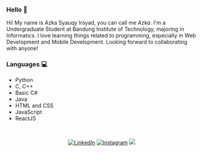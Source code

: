 ### Hello 👋

<!--
**irsyadazka/irsyadazka** is a ✨ _special_ ✨ repository because its `README.md` (this file) appears on your GitHub profile.

Here are some ideas to get you started:

- 🔭 I’m currently working on ...
- 🌱 I’m currently learning ...
- 👯 I’m looking to collaborate on ...
- 🤔 I’m looking for help with ...
- 💬 Ask me about ...
- 📫 How to reach me: ...
- 😄 Pronouns: ...
- ⚡ Fun fact: ...
-->

Hi! My name is Azka Syauqy Irsyad, you can call me <i>Azka</i>. I'm a Undergraduate Student at Bandung Institute of Technology, majoring in Informatics. I love learning things related to programming, especially in Web Development and Mobile Development. Looking forward to collaborating with anyone!
  
### Languages 💻

- Python
- C, C++
- Basic C#
- Java
- HTML and CSS
- JavaScript
- ReactJS

<br />
<div>
  <p align = "center">
<a href="https://www.linkedin.com/in/azkairsyad/" target="_blank"><img src="https://img.shields.io/badge/LinkedIn-%230077B5.svg?&style=flat-square&logo=linkedin&logoColor=white" alt="LinkedIn"></a>
<a href="https://www.instagram.com/irsyadazka_" target="_blank"><img src="https://img.shields.io/badge/Instagram-%23E4405F.svg?&style=flat-square&logo=instagram&logoColor=white" alt="Instagram"></a>
<a href="mailto:irsyadazkaa@gmail.com"><img src="https://img.shields.io/badge/-irsyadazkaa@gmail.com-D14836?style=flat-square&logo=Gmail&logoColor=white"/></a>
  </p>
</div>
